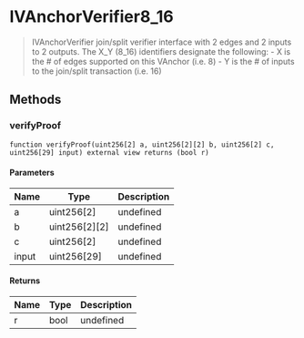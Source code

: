 # IVAnchorVerifier8_16



> IVAnchorVerifier join/split verifier interface with 2 edges and 2 inputs to 2 outputs. The X_Y (8_16) identifiers designate the following: - X is the # of edges supported on this VAnchor (i.e. 8) - Y is the # of inputs to the join/split transaction (i.e. 16)





## Methods

### verifyProof

```solidity
function verifyProof(uint256[2] a, uint256[2][2] b, uint256[2] c, uint256[29] input) external view returns (bool r)
```





#### Parameters

| Name | Type | Description |
|---|---|---|
| a | uint256[2] | undefined
| b | uint256[2][2] | undefined
| c | uint256[2] | undefined
| input | uint256[29] | undefined

#### Returns

| Name | Type | Description |
|---|---|---|
| r | bool | undefined




